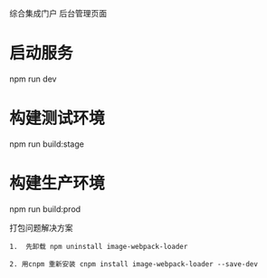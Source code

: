 <!--
 * @Author: lyy
 * @Date: 2020-06-20 19:28:58
 * @LastEditTime: 2020-06-20 21:12:48
 * @LastEditors: Please set LastEditors
 * @Description: In User Settings Edit
 * @FilePath: \webadmin\README.md
--> 
综合集成门户 后台管理页面


# 启动服务
npm run dev

# 构建测试环境
npm run build:stage

# 构建生产环境
npm run build:prod


打包问题解决方案 

    1.  先卸载 npm uninstall image-webpack-loader  

    2. 用cnpm 重新安装 cnpm install image-webpack-loader --save-dev